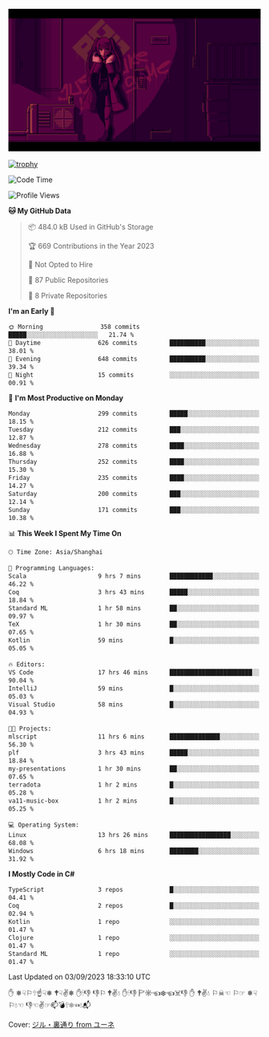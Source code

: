 ![](imgs/main.png)

[![trophy](https://github-profile-trophy.vercel.app/?username=NeilKleistGao&theme=dracula)](https://github.com/ryo-ma/github-profile-trophy)

<!--START_SECTION:waka-->
![Code Time](http://img.shields.io/badge/Code%20Time-19%20hrs%2044%20mins-blue)

![Profile Views](http://img.shields.io/badge/Profile%20Views-81-blue)

**🐱 My GitHub Data** 

> 📦 484.0 kB Used in GitHub's Storage 
 > 
> 🏆 669 Contributions in the Year 2023
 > 
> 🚫 Not Opted to Hire
 > 
> 📜 87 Public Repositories 
 > 
> 🔑 8 Private Repositories 
 > 
**I'm an Early 🐤** 

```text
🌞 Morning                358 commits         █████░░░░░░░░░░░░░░░░░░░░   21.74 % 
🌆 Daytime                626 commits         ██████████░░░░░░░░░░░░░░░   38.01 % 
🌃 Evening                648 commits         ██████████░░░░░░░░░░░░░░░   39.34 % 
🌙 Night                  15 commits          ░░░░░░░░░░░░░░░░░░░░░░░░░   00.91 % 
```
📅 **I'm Most Productive on Monday** 

```text
Monday                   299 commits         █████░░░░░░░░░░░░░░░░░░░░   18.15 % 
Tuesday                  212 commits         ███░░░░░░░░░░░░░░░░░░░░░░   12.87 % 
Wednesday                278 commits         ████░░░░░░░░░░░░░░░░░░░░░   16.88 % 
Thursday                 252 commits         ████░░░░░░░░░░░░░░░░░░░░░   15.30 % 
Friday                   235 commits         ████░░░░░░░░░░░░░░░░░░░░░   14.27 % 
Saturday                 200 commits         ███░░░░░░░░░░░░░░░░░░░░░░   12.14 % 
Sunday                   171 commits         ███░░░░░░░░░░░░░░░░░░░░░░   10.38 % 
```


📊 **This Week I Spent My Time On** 

```text
🕑︎ Time Zone: Asia/Shanghai

💬 Programming Languages: 
Scala                    9 hrs 7 mins        ████████████░░░░░░░░░░░░░   46.22 % 
Coq                      3 hrs 43 mins       █████░░░░░░░░░░░░░░░░░░░░   18.84 % 
Standard ML              1 hr 58 mins        ██░░░░░░░░░░░░░░░░░░░░░░░   09.97 % 
TeX                      1 hr 30 mins        ██░░░░░░░░░░░░░░░░░░░░░░░   07.65 % 
Kotlin                   59 mins             █░░░░░░░░░░░░░░░░░░░░░░░░   05.05 % 

🔥 Editors: 
VS Code                  17 hrs 46 mins      ███████████████████████░░   90.04 % 
IntelliJ                 59 mins             █░░░░░░░░░░░░░░░░░░░░░░░░   05.03 % 
Visual Studio            58 mins             █░░░░░░░░░░░░░░░░░░░░░░░░   04.93 % 

🐱‍💻 Projects: 
mlscript                 11 hrs 6 mins       ██████████████░░░░░░░░░░░   56.30 % 
plf                      3 hrs 43 mins       █████░░░░░░░░░░░░░░░░░░░░   18.84 % 
my-presentations         1 hr 30 mins        ██░░░░░░░░░░░░░░░░░░░░░░░   07.65 % 
terradota                1 hr 2 mins         █░░░░░░░░░░░░░░░░░░░░░░░░   05.28 % 
va11-music-box           1 hr 2 mins         █░░░░░░░░░░░░░░░░░░░░░░░░   05.25 % 

💻 Operating System: 
Linux                    13 hrs 26 mins      █████████████████░░░░░░░░   68.08 % 
Windows                  6 hrs 18 mins       ████████░░░░░░░░░░░░░░░░░   31.92 % 
```

**I Mostly Code in C#** 

```text
TypeScript               3 repos             █░░░░░░░░░░░░░░░░░░░░░░░░   04.41 % 
Coq                      2 repos             █░░░░░░░░░░░░░░░░░░░░░░░░   02.94 % 
Kotlin                   1 repo              ░░░░░░░░░░░░░░░░░░░░░░░░░   01.47 % 
Clojure                  1 repo              ░░░░░░░░░░░░░░░░░░░░░░░░░   01.47 % 
Standard ML              1 repo              ░░░░░░░░░░░░░░░░░░░░░░░░░   01.47 % 
```




 Last Updated on 03/09/2023 18:33:10 UTC
<!--END_SECTION:waka-->

✋ ❄☟⚐🕆☝☟❄ 🕈☟✌❄ ✋🕯👎 👎⚐ 🕈✌💧 ✋🕯👎 🏱☼☜❄☜☠👎 ✋ 🕈✌💧 ⚐☠☜ ⚐☞ ❄☟⚐💧☜ 👎☜✌☞📫💣🕆❄☜💧📬

Cover: [ジル・裏通り from ユーネ](https://www.pixiv.net/artworks/62127066)
